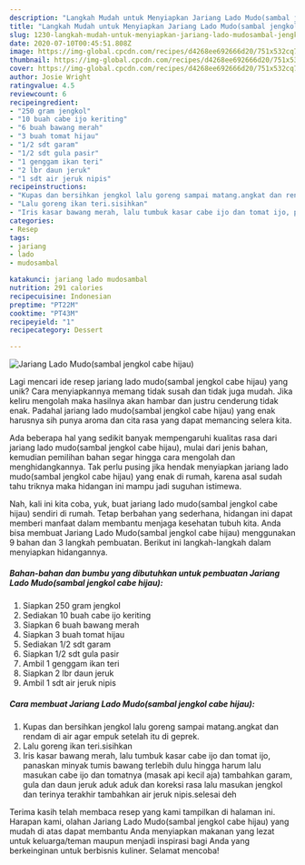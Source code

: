```yaml
---
description: "Langkah Mudah untuk Menyiapkan Jariang Lado Mudo(sambal jengkol cabe hijau) Anti Gagal"
title: "Langkah Mudah untuk Menyiapkan Jariang Lado Mudo(sambal jengkol cabe hijau) Anti Gagal"
slug: 1230-langkah-mudah-untuk-menyiapkan-jariang-lado-mudosambal-jengkol-cabe-hijau-anti-gagal
date: 2020-07-10T00:45:51.808Z
image: https://img-global.cpcdn.com/recipes/d4268ee692666d20/751x532cq70/jariang-lado-mudosambal-jengkol-cabe-hijau-foto-resep-utama.jpg
thumbnail: https://img-global.cpcdn.com/recipes/d4268ee692666d20/751x532cq70/jariang-lado-mudosambal-jengkol-cabe-hijau-foto-resep-utama.jpg
cover: https://img-global.cpcdn.com/recipes/d4268ee692666d20/751x532cq70/jariang-lado-mudosambal-jengkol-cabe-hijau-foto-resep-utama.jpg
author: Josie Wright
ratingvalue: 4.5
reviewcount: 6
recipeingredient:
- "250 gram jengkol"
- "10 buah cabe ijo keriting"
- "6 buah bawang merah"
- "3 buah tomat hijau"
- "1/2 sdt garam"
- "1/2 sdt gula pasir"
- "1 genggam ikan teri"
- "2 lbr daun jeruk"
- "1 sdt air jeruk nipis"
recipeinstructions:
- "Kupas dan bersihkan jengkol lalu goreng sampai matang.angkat dan rendam di air agar empuk setelah itu di geprek."
- "Lalu goreng ikan teri.sisihkan"
- "Iris kasar bawang merah, lalu tumbuk kasar cabe ijo dan tomat ijo, panaskan minyak tumis bawang terlebih dulu hingga harum lalu masukan cabe ijo dan tomatnya (masak api kecil aja) tambahkan garam, gula dan daun jeruk aduk aduk dan koreksi rasa lalu masukan jengkol dan terinya terakhir tambahkan air jeruk nipis.selesai deh"
categories:
- Resep
tags:
- jariang
- lado
- mudosambal

katakunci: jariang lado mudosambal 
nutrition: 291 calories
recipecuisine: Indonesian
preptime: "PT22M"
cooktime: "PT43M"
recipeyield: "1"
recipecategory: Dessert

---
```



![Jariang Lado Mudo(sambal jengkol cabe hijau)](https://img-global.cpcdn.com/recipes/d4268ee692666d20/751x532cq70/jariang-lado-mudosambal-jengkol-cabe-hijau-foto-resep-utama.jpg)

Lagi mencari ide resep jariang lado mudo(sambal jengkol cabe hijau) yang unik? Cara menyiapkannya memang tidak susah dan tidak juga mudah. Jika keliru mengolah maka hasilnya akan hambar dan justru cenderung tidak enak. Padahal jariang lado mudo(sambal jengkol cabe hijau) yang enak harusnya sih punya aroma dan cita rasa yang dapat memancing selera kita.



Ada beberapa hal yang sedikit banyak mempengaruhi kualitas rasa dari jariang lado mudo(sambal jengkol cabe hijau), mulai dari jenis bahan, kemudian pemilihan bahan segar hingga cara mengolah dan menghidangkannya. Tak perlu pusing jika hendak menyiapkan jariang lado mudo(sambal jengkol cabe hijau) yang enak di rumah, karena asal sudah tahu triknya maka hidangan ini mampu jadi suguhan istimewa.


Nah, kali ini kita coba, yuk, buat jariang lado mudo(sambal jengkol cabe hijau) sendiri di rumah. Tetap berbahan yang sederhana, hidangan ini dapat memberi manfaat dalam membantu menjaga kesehatan tubuh kita. Anda bisa membuat Jariang Lado Mudo(sambal jengkol cabe hijau) menggunakan 9 bahan dan 3 langkah pembuatan. Berikut ini langkah-langkah dalam menyiapkan hidangannya.

<!--inarticleads1-->

##### Bahan-bahan dan bumbu yang dibutuhkan untuk pembuatan Jariang Lado Mudo(sambal jengkol cabe hijau):

1. Siapkan 250 gram jengkol
1. Sediakan 10 buah cabe ijo keriting
1. Siapkan 6 buah bawang merah
1. Siapkan 3 buah tomat hijau
1. Sediakan 1/2 sdt garam
1. Siapkan 1/2 sdt gula pasir
1. Ambil 1 genggam ikan teri
1. Siapkan 2 lbr daun jeruk
1. Ambil 1 sdt air jeruk nipis




<!--inarticleads2-->

##### Cara membuat Jariang Lado Mudo(sambal jengkol cabe hijau):

1. Kupas dan bersihkan jengkol lalu goreng sampai matang.angkat dan rendam di air agar empuk setelah itu di geprek.
1. Lalu goreng ikan teri.sisihkan
1. Iris kasar bawang merah, lalu tumbuk kasar cabe ijo dan tomat ijo, panaskan minyak tumis bawang terlebih dulu hingga harum lalu masukan cabe ijo dan tomatnya (masak api kecil aja) tambahkan garam, gula dan daun jeruk aduk aduk dan koreksi rasa lalu masukan jengkol dan terinya terakhir tambahkan air jeruk nipis.selesai deh




Terima kasih telah membaca resep yang kami tampilkan di halaman ini. Harapan kami, olahan Jariang Lado Mudo(sambal jengkol cabe hijau) yang mudah di atas dapat membantu Anda menyiapkan makanan yang lezat untuk keluarga/teman maupun menjadi inspirasi bagi Anda yang berkeinginan untuk berbisnis kuliner. Selamat mencoba!
